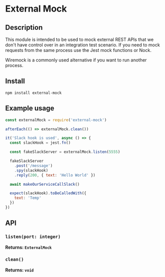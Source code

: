 # External Mock

## Description

This module is intended to be used to mock external REST APIs that we don't
have control over in an integration test scenario.
If you need to mock requests from the same process use the Jest mock functions or Nock.

Wiremock is a commonly used alternative if you want to run another process.

## Install

`npm install external-mock`

## Example usage

```javascript
const externalMock = require('external-mock')

afterEach(() => externalMock.clean())

it('Slack hook is used', async () => {
  const slackHook = jest.fn()

  const fakeSlackServer = externalMock.listen(5555)

  fakeSlackServer
    .post('/message')
    .spy(slackHook)
    .reply(200, { text: 'Hello World' })

  await makeOurServiceCallSlack()

  expect(slackHook).toBeCalledWith({
    text: 'Temp'
  })
})

```

## API

### `listen(port: integer)`

**Returns: `ExternalMock`**

### `clean()`

**Returns: `void`**

